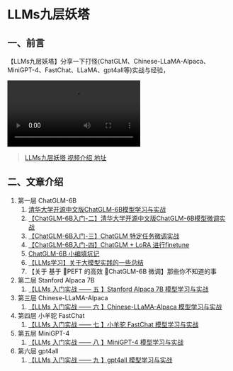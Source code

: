 # LLMs九层妖塔

## 一、前言

【LLMs九层妖塔】分享一下打怪(ChatGLM、Chinese-LLaMA-Alpaca、MiniGPT-4、FastChat、LLaMA、gpt4all等)实战与经验，

![LLMs九层妖塔 视频介绍](mp4/3feb98358674972f41745af546b74c5a.mp4)
> [LLMs九层妖塔 视频介绍 地址](https://github.com/km1994/LLMsNineStoryDemonTower/blob/main/mp4/3feb98358674972f41745af546b74c5a.mp4)

## 二、文章介绍

1. 第一层 ChatGLM-6B
   1. [清华大学开源中文版ChatGLM-6B模型学习与实战](https://mp.weixin.qq.com/s/HeUmzUVuROromfeO9cWkaw)
   2. [【ChatGLM-6B入门-二】清华大学开源中文版ChatGLM-6B模型微调实战](https://mp.weixin.qq.com/s/4QNgF6nAUo8imSaIB_OWmg)
   3. [【ChatGLM-6B入门-三】ChatGLM 特定任务微调实战](https://articles.zsxq.com/id_3b42ukjdkwpt.html)
   4. [【ChatGLM-6B入门-四】ChatGLM + LoRA 进行finetune](https://articles.zsxq.com/id_e2389qm0w0sx.html)
   5.  [ChatGLM-6B 小编填坑记](https://articles.zsxq.com/id_fw7vn0mhdsnq.html)
   6.  [【LLMs学习】关于大模型实践的一些总结](https://articles.zsxq.com/id_il58nxrs9jxr.html)
   7.  【关于 基于 🤗PEFT 的高效 🤖ChatGLM-6B 微调】那些你不知道的事
2. 第二层 Stanford Alpaca 7B
   1. [【LLMs 入门实战 —— 五 】Stanford Alpaca 7B 模型学习与实战](https://articles.zsxq.com/id_xnt3fvp2wxz0.html)
3. 第三层 Chinese-LLaMA-Alpaca
   1. [【LLMs 入门实战 —— 六 】Chinese-LLaMA-Alpaca 模型学习与实战](https://articles.zsxq.com/id_dqvusswrdg6c.html)
4. 第四层 小羊驼 FastChat
    1. [【LLMs 入门实战 —— 七 】小羊驼 FastChat 模型学习与实战](https://articles.zsxq.com/id_q9mx24q9fdab.html)
5. 第五层 MiniGPT-4
   1. [【LLMs 入门实战 —— 八 】MiniGPT-4 模型学习与实战](https://mp.weixin.qq.com/s/tfrTyJoTGwRqBpA3fbt9VQ)
6. 第六层 gpt4all
   1. [【LLMs 入门实战 —— 九 】gpt4all 模型学习与实战](https://articles.zsxq.com/id_nk1lpt237bk9.html)


